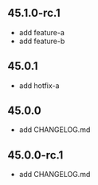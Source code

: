 ## 45.1.0-rc.1

- add feature-a
- add feature-b

## 45.0.1

- add hotfix-a

## 45.0.0

- add CHANGELOG.md

## 45.0.0-rc.1

- add CHANGELOG.md

